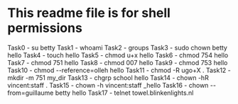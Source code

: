 # This readme file is for shell permissions
Task0 - su betty
Task1 - whoami
Task2 - groups
Task3 - sudo chown betty hello
Task4 - touch hello
Task5 - chmod u+x hello
Task6 - chmod 754 hello
Task7 - chmod 751 hello
Task8 - chmod 007 hello
Task9 - chmod 753 hello
Task10 - chmod --reference=olleh hello
Task11 - chmod -R ugo+X .
Task12 - mkdir -m 751 my_dir
Task13 - chgrp school hello 
Task14 - chown -hR vincent:staff .
Task15 - chown -h vincent:staff _hello
Task16 - chown --from=guillaume betty hello
Task17 - telnet towel.blinkenlights.nl
